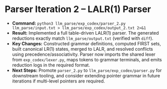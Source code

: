 # Parser Iteration 2 – LALR(1) Parser

- **Command:** `python3 llm_parse/exp_codex/parser_2.py llm_parse/input.txt > llm_parse/exp_codex/output_2.txt 2>&1`
- **Result:** Implemented a full table-driven LALR(1) parser. The generated reductions exactly match `llm_parse/output.txt` (verified with `diff`).
- **Key Changes:** Constructed grammar definitions, computed FIRST sets, built canonical LR(1) states, merged to LALR, and resolved conflicts using precedence/associativity. Parser now imports the shared lexer from `exp_codex/lexer.py`, maps tokens to grammar terminals, and emits reduction logs in the required format.
- **Next Steps:** Promote `parser_2.py` to `llm_parse/exp_codex/parser.py` for downstream tooling, and consider extending pointer grammar in future iterations if multi-level pointers are required.

